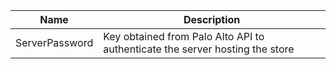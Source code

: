 |Name|Description|
|----|-----------|
|ServerPassword|Key obtained from Palo Alto API to authenticate the server hosting the store|

